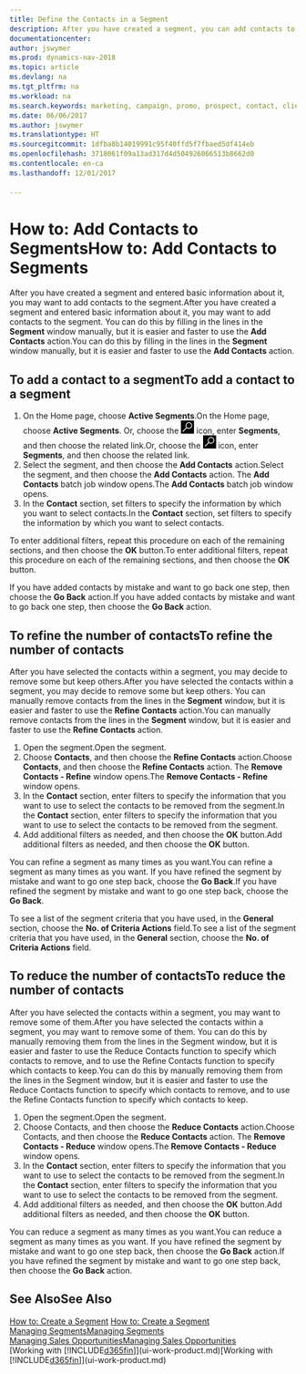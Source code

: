 ```yaml
---
title: Define the Contacts in a Segment
description: After you have created a segment, you can add contacts to the segment, for example, as part of a marketing campaign targeting particular customers or clients.
documentationcenter: 
author: jswymer
ms.prod: dynamics-nav-2018
ms.topic: article
ms.devlang: na
ms.tgt_pltfrm: na
ms.workload: na
ms.search.keywords: marketing, campaign, promo, prospect, contact, client, customer
ms.date: 06/06/2017
ms.author: jswymer
ms.translationtype: HT
ms.sourcegitcommit: 1dfba8b14019991c95f40ffd5f7fbaed5df414eb
ms.openlocfilehash: 3718061f09a13ad317d4d504926066513b8662d0
ms.contentlocale: en-ca
ms.lasthandoff: 12/01/2017

---
```

# <a name="how-to-add-contacts-to-segments"></a><span data-ttu-id="d6ff3-103">How to: Add Contacts to Segments</span><span class="sxs-lookup"><span data-stu-id="d6ff3-103">How to: Add Contacts to Segments</span></span>
<span data-ttu-id="d6ff3-104">After you have created a segment and entered basic information about it, you may want to add contacts to the segment.</span><span class="sxs-lookup"><span data-stu-id="d6ff3-104">After you have created a segment and entered basic information about it, you may want to add contacts to the segment.</span></span> <span data-ttu-id="d6ff3-105">You can do this by filling in the lines in the **Segment** window manually, but it is easier and faster to use the **Add Contacts** action.</span><span class="sxs-lookup"><span data-stu-id="d6ff3-105">You can do this by filling in the lines in the **Segment** window manually, but it is easier and faster to use the **Add Contacts** action.</span></span>

## <a name="to-add-a-contact-to-a-segment"></a><span data-ttu-id="d6ff3-106">To add a contact to a segment</span><span class="sxs-lookup"><span data-stu-id="d6ff3-106">To add a contact to a segment</span></span>
1. <span data-ttu-id="d6ff3-107">On the Home page, choose **Active Segments**.</span><span class="sxs-lookup"><span data-stu-id="d6ff3-107">On the Home page, choose **Active Segments**.</span></span> <span data-ttu-id="d6ff3-108">Or, choose the ![Search for Page or Report](media/ui-search/search_small.png "Search for Page or Report icon") icon, enter **Segments**, and then choose the related link.</span><span class="sxs-lookup"><span data-stu-id="d6ff3-108">Or, choose the ![Search for Page or Report](media/ui-search/search_small.png "Search for Page or Report icon") icon, enter **Segments**, and then choose the related link.</span></span>  
2. <span data-ttu-id="d6ff3-109">Select the segment, and then choose the **Add Contacts** action.</span><span class="sxs-lookup"><span data-stu-id="d6ff3-109">Select the segment, and then choose the **Add Contacts** action.</span></span> <span data-ttu-id="d6ff3-110">The **Add Contacts** batch job window opens.</span><span class="sxs-lookup"><span data-stu-id="d6ff3-110">The **Add Contacts** batch job window opens.</span></span>
3. <span data-ttu-id="d6ff3-111">In the **Contact** section, set filters to specify the information by which you want to select contacts.</span><span class="sxs-lookup"><span data-stu-id="d6ff3-111">In the **Contact** section, set filters to specify the information by which you want to select contacts.</span></span>

<span data-ttu-id="d6ff3-112">To enter additional filters, repeat this procedure on each of the remaining sections, and then choose the **OK** button.</span><span class="sxs-lookup"><span data-stu-id="d6ff3-112">To enter additional filters, repeat this procedure on each of the remaining sections, and then choose the **OK** button.</span></span>

<span data-ttu-id="d6ff3-113">If you have added contacts by mistake and want to go back one step, then choose the **Go Back** action.</span><span class="sxs-lookup"><span data-stu-id="d6ff3-113">If you have added contacts by mistake and want to go back one step, then choose the **Go Back** action.</span></span>

## <a name="to-refine-the-number-of-contacts"></a><span data-ttu-id="d6ff3-114">To refine the number of contacts</span><span class="sxs-lookup"><span data-stu-id="d6ff3-114">To refine the number of contacts</span></span>
<span data-ttu-id="d6ff3-115">After you have selected the contacts within a segment, you may decide to remove some but keep others.</span><span class="sxs-lookup"><span data-stu-id="d6ff3-115">After you have selected the contacts within a segment, you may decide to remove some but keep others.</span></span> <span data-ttu-id="d6ff3-116">You can manually remove contacts from the lines in the **Segment** window, but it is easier and faster to use the **Refine Contacts** action.</span><span class="sxs-lookup"><span data-stu-id="d6ff3-116">You can manually remove contacts from the lines in the **Segment** window, but it is easier and faster to use the **Refine Contacts** action.</span></span>

1. <span data-ttu-id="d6ff3-117">Open the segment.</span><span class="sxs-lookup"><span data-stu-id="d6ff3-117">Open the segment.</span></span>
2. <span data-ttu-id="d6ff3-118">Choose **Contacts**, and then choose the **Refine Contacts** action.</span><span class="sxs-lookup"><span data-stu-id="d6ff3-118">Choose **Contacts**, and then choose the **Refine Contacts** action.</span></span> <span data-ttu-id="d6ff3-119">The **Remove Contacts - Refine** window opens.</span><span class="sxs-lookup"><span data-stu-id="d6ff3-119">The **Remove Contacts - Refine** window opens.</span></span>
3. <span data-ttu-id="d6ff3-120">In the **Contact** section, enter filters to specify the information that you want to use to select the contacts to be removed from the segment.</span><span class="sxs-lookup"><span data-stu-id="d6ff3-120">In the **Contact** section, enter filters to specify the information that you want to use to select the contacts to be removed from the segment.</span></span>
4. <span data-ttu-id="d6ff3-121">Add additional filters as needed, and then choose the **OK** button.</span><span class="sxs-lookup"><span data-stu-id="d6ff3-121">Add additional filters as needed, and then choose the **OK** button.</span></span>

<span data-ttu-id="d6ff3-122">You can refine a segment as many times as you want.</span><span class="sxs-lookup"><span data-stu-id="d6ff3-122">You can refine a segment as many times as you want.</span></span> <span data-ttu-id="d6ff3-123">If you have refined the segment by mistake and want to go one step back, choose the **Go Back**.</span><span class="sxs-lookup"><span data-stu-id="d6ff3-123">If you have refined the segment by mistake and want to go one step back, choose the **Go Back**.</span></span>

<span data-ttu-id="d6ff3-124">To see a list of the segment criteria that you have used, in the **General** section, choose the **No. of Criteria Actions** field.</span><span class="sxs-lookup"><span data-stu-id="d6ff3-124">To see a list of the segment criteria that you have used, in the **General** section, choose the **No. of Criteria Actions** field.</span></span>

## <a name="to-reduce-the-number-of-contacts"></a><span data-ttu-id="d6ff3-125">To reduce the number of contacts</span><span class="sxs-lookup"><span data-stu-id="d6ff3-125">To reduce the number of contacts</span></span>
<span data-ttu-id="d6ff3-126">After you have selected the contacts within a segment, you may want to remove some of them.</span><span class="sxs-lookup"><span data-stu-id="d6ff3-126">After you have selected the contacts within a segment, you may want to remove some of them.</span></span> <span data-ttu-id="d6ff3-127">You can do this by manually removing them from the lines in the Segment window, but it is easier and faster to use the Reduce Contacts function to specify which contacts to remove, and to use the Refine Contacts function to specify which contacts to keep.</span><span class="sxs-lookup"><span data-stu-id="d6ff3-127">You can do this by manually removing them from the lines in the Segment window, but it is easier and faster to use the Reduce Contacts function to specify which contacts to remove, and to use the Refine Contacts function to specify which contacts to keep.</span></span>

1. <span data-ttu-id="d6ff3-128">Open the segment.</span><span class="sxs-lookup"><span data-stu-id="d6ff3-128">Open the segment.</span></span>
2. <span data-ttu-id="d6ff3-129">Choose Contacts, and then choose the **Reduce Contacts** action.</span><span class="sxs-lookup"><span data-stu-id="d6ff3-129">Choose Contacts, and then choose the **Reduce Contacts** action.</span></span> <span data-ttu-id="d6ff3-130">The **Remove Contacts - Reduce** window opens.</span><span class="sxs-lookup"><span data-stu-id="d6ff3-130">The **Remove Contacts - Reduce** window opens.</span></span>
3. <span data-ttu-id="d6ff3-131">In the **Contact** section, enter filters to specify the information that you want to use to select the contacts to be removed from the segment.</span><span class="sxs-lookup"><span data-stu-id="d6ff3-131">In the **Contact** section, enter filters to specify the information that you want to use to select the contacts to be removed from the segment.</span></span>
4. <span data-ttu-id="d6ff3-132">Add additional filters as needed, and then choose the **OK** button.</span><span class="sxs-lookup"><span data-stu-id="d6ff3-132">Add additional filters as needed, and then choose the **OK** button.</span></span>

<span data-ttu-id="d6ff3-133">You can reduce a segment as many times as you want.</span><span class="sxs-lookup"><span data-stu-id="d6ff3-133">You can reduce a segment as many times as you want.</span></span> <span data-ttu-id="d6ff3-134">If you have refined the segment by mistake and want to go one step back, then choose the **Go Back** action.</span><span class="sxs-lookup"><span data-stu-id="d6ff3-134">If you have refined the segment by mistake and want to go one step back, then choose the **Go Back** action.</span></span>

## <a name="see-also"></a><span data-ttu-id="d6ff3-135">See Also</span><span class="sxs-lookup"><span data-stu-id="d6ff3-135">See Also</span></span>
<span data-ttu-id="d6ff3-136">[How to: Create a Segment](marketing-how-create-segment.md) </span><span class="sxs-lookup"><span data-stu-id="d6ff3-136">[How to: Create a Segment](marketing-how-create-segment.md) </span></span>  
[<span data-ttu-id="d6ff3-137">Managing Segments</span><span class="sxs-lookup"><span data-stu-id="d6ff3-137">Managing Segments</span></span>](marketing-segments.md)  
[<span data-ttu-id="d6ff3-138">Managing Sales Opportunities</span><span class="sxs-lookup"><span data-stu-id="d6ff3-138">Managing Sales Opportunities</span></span>](marketing-manage-sales-opportunities.md)  
<span data-ttu-id="d6ff3-139">[Working with [!INCLUDE[d365fin](includes/d365fin_md.md)]](ui-work-product.md)</span><span class="sxs-lookup"><span data-stu-id="d6ff3-139">[Working with [!INCLUDE[d365fin](includes/d365fin_md.md)]](ui-work-product.md)</span></span>  

